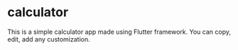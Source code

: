 # calculator

This is a simple calculator app made using Flutter framework. You can copy, edit, add any customization. 
